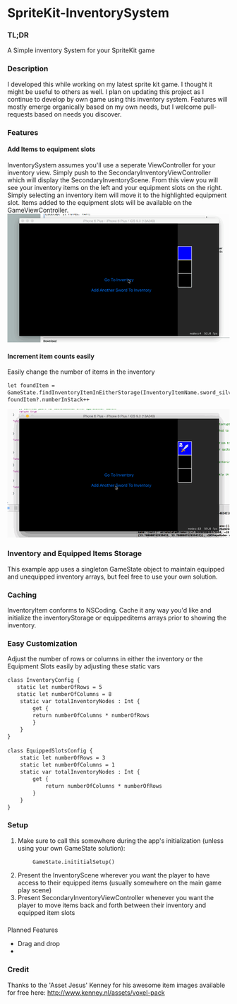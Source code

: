 # SpriteKit-InventorySystem
### TL;DR
A Simple inventory System for your SpriteKit game

### Description
I developed this while working on my latest sprite kit game. I thought it might be useful to others as well. I plan on updating this project as I continue to develop by own game using this inventory system. Features will mostly emerge organically based on my own needs, but I welcome pull-requests based on needs you discover.

### Features

#### Add Items to equipment slots
InventorySystem assumes you'll use a seperate ViewController for your inventory view. Simply push to the SecondaryInventoryViewController which will display the SecondaryInventoryScene. From this view you will see your inventory items on the left and your equipment slots on the right. Simply selecting an inventory item will move it to the highlighted equipment slot. Items added to the equipment slots will be available on the GameViewController.
![Moving an item from inventory to a player equipment slot](https://github.com/normand1/SpriteKit-InventorySystem/blob/master/InventoryTestApp/inventoryExample1.gif)

#### Increment item counts easily
Easily change the number of items in the inventory
```
let foundItem = GameState.findInventoryItemInEitherStorage(InventoryItemName.sword_silver)
foundItem?.numberInStack++
```
![Adding an additional item](https://github.com/normand1/SpriteKit-InventorySystem/blob/master/InventoryTestApp/inventoryExample2.gif)

### Inventory and Equipped Items Storage
This example app uses a singleton GameState object to maintain equipped and unequipped inventory arrays, but feel free to use your own solution.

### Caching
InventoryItem conforms to NSCoding. Cache it any way you'd like and initialize the inventoryStorage or equippeditems arrays prior to showing the inventory.

### Easy Customization
Adjust the number of rows or columns in either the inventory or the Equipment Slots easily by adjusting these static vars

```
class InventoryConfig {
   static let numberOfRows = 5
   static let numberOfColumns = 8
    static var totalInventoryNodes : Int {
        get {
        return numberOfColumns * numberOfRows
        }
    }
}

class EquippedSlotsConfig {
    static let numberOfRows = 3
    static let numberOfColumns = 1
    static var totalInventoryNodes : Int {
        get {
            return numberOfColumns * numberOfRows
        }
    }
}
```

### Setup

1. Make sure to call this somewhere during the app's initialization (unless using your own GameState solution):
```
        GameState.inititialSetup()
```
2. Present the InventoryScene wherever you want the player to have access to their equipped items (usually somewhere on the main game play scene)
3. Present SecondaryInventoryViewController whenever you want the player to move items back and forth between their inventory and equipped item slots

###
Planned Features
* Drag and drop
* 

### Credit
Thanks to the 'Asset Jesus' Kenney for his awesome item images available for free here:
http://www.kenney.nl/assets/voxel-pack

